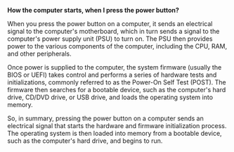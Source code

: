 **How the computer starts, when I press the power button?**

When you press the power button on a computer, it sends an electrical signal to the computer's motherboard, which in turn sends a signal to the computer's power supply unit (PSU) to turn on. The PSU then provides power to the various components of the computer, including the CPU, RAM, and other peripherals.

Once power is supplied to the computer, the system firmware (usually the BIOS or UEFI) takes control and performs a series of hardware tests and initializations, commonly referred to as the Power-On Self Test (POST). The firmware then searches for a bootable device, such as the computer's hard drive, CD/DVD drive, or USB drive, and loads the operating system into memory.

So, in summary, pressing the power button on a computer sends an electrical signal that starts the hardware and firmware initialization process. The operating system is then loaded into memory from a bootable device, such as the computer's hard drive, and begins to run.
